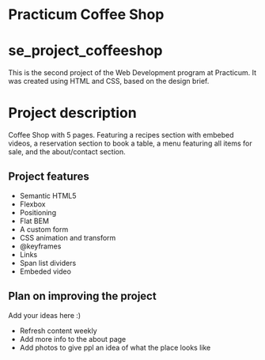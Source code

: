 # Practicum Coffee Shop

# se_project_coffeeshop

This is the second project of the Web Development program at Practicum. It was created using HTML and CSS, based on the design brief.

# Project description

Coffee Shop with 5 pages. Featuring a recipes section with embebed videos, a reservation section to book a table, a menu featuring all items for sale, and the about/contact section.

## Project features

- Semantic HTML5
- Flexbox
- Positioning
- Flat BEM
- A custom form
- CSS animation and transform
- @keyframes
- Links
- Span list dividers
- Embeded video

## Plan on improving the project

Add your ideas here :)

- Refresh content weekly
- Add more info to the about page
- Add photos to give ppl an idea of what the place looks like
